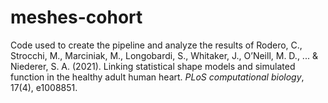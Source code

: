 # meshes-cohort

Code used to create the pipeline and analyze the results of Rodero, C., Strocchi, M., Marciniak, M., Longobardi, S., Whitaker, J., O’Neill, M. D., ... & Niederer, S. A. (2021). Linking statistical shape models and simulated function in the healthy adult human heart. _PLoS computational biology_, 17(4), e1008851.
